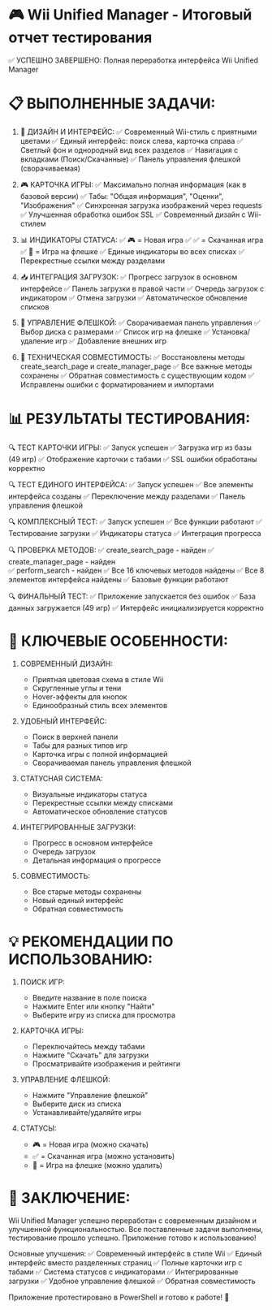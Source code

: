 🎮 Wii Unified Manager - Итоговый отчет тестирования
=====================================================================

✅ УСПЕШНО ЗАВЕРШЕНО: Полная переработка интерфейса Wii Unified Manager

📋 ВЫПОЛНЕННЫЕ ЗАДАЧИ:
=====================

1. 🎨 ДИЗАЙН И ИНТЕРФЕЙС:
   ✅ Современный Wii-стиль с приятными цветами
   ✅ Единый интерфейс: поиск слева, карточка справа
   ✅ Светлый фон и однородный вид всех разделов
   ✅ Навигация с вкладками (Поиск/Скачанные)
   ✅ Панель управления флешкой (сворачиваемая)

2. 🎮 КАРТОЧКА ИГРЫ:
   ✅ Максимально полная информация (как в базовой версии)
   ✅ Табы: "Общая информация", "Оценки", "Изображения"
   ✅ Синхронная загрузка изображений через requests
   ✅ Улучшенная обработка ошибок SSL
   ✅ Современный дизайн с Wii-стилем

3. 📊 ИНДИКАТОРЫ СТАТУСА:
   ✅ 🎮 = Новая игра
   ✅ ✅ = Скачанная игра
   ✅ 💾 = Игра на флешке
   ✅ Единые индикаторы во всех списках
   ✅ Перекрестные ссылки между разделами

4. 📥 ИНТЕГРАЦИЯ ЗАГРУЗОК:
   ✅ Прогресс загрузок в основном интерфейсе
   ✅ Панель загрузки в правой части
   ✅ Очередь загрузок с индикатором
   ✅ Отмена загрузки
   ✅ Автоматическое обновление списков

5. 💾 УПРАВЛЕНИЕ ФЛЕШКОЙ:
   ✅ Сворачиваемая панель управления
   ✅ Выбор диска с размерами
   ✅ Список игр на флешке
   ✅ Установка/удаление игр
   ✅ Добавление внешних игр

6. 🔧 ТЕХНИЧЕСКАЯ СОВМЕСТИМОСТЬ:
   ✅ Восстановлены методы create_search_page и create_manager_page
   ✅ Все важные методы сохранены
   ✅ Обратная совместимость с существующим кодом
   ✅ Исправлены ошибки с форматированием и импортами

📊 РЕЗУЛЬТАТЫ ТЕСТИРОВАНИЯ:
==========================

🔍 ТЕСТ КАРТОЧКИ ИГРЫ:
   ✅ Запуск успешен
   ✅ Загрузка игр из базы (49 игр)
   ✅ Отображение карточки с табами
   ✅ SSL ошибки обработаны корректно

🔍 ТЕСТ ЕДИНОГО ИНТЕРФЕЙСА:
   ✅ Запуск успешен
   ✅ Все элементы интерфейса созданы
   ✅ Переключение между разделами
   ✅ Панель управления флешкой

🔍 КОМПЛЕКСНЫЙ ТЕСТ:
   ✅ Запуск успешен
   ✅ Все функции работают
   ✅ Тестирование загрузки
   ✅ Индикаторы статуса
   ✅ Интеграция прогресса

🔍 ПРОВЕРКА МЕТОДОВ:
   ✅ create_search_page - найден
   ✅ create_manager_page - найден  
   ✅ perform_search - найден
   ✅ Все 16 ключевых методов найдены
   ✅ Все 8 элементов интерфейса найдены
   ✅ Базовые функции работают

🔍 ФИНАЛЬНЫЙ ТЕСТ:
   ✅ Приложение запускается без ошибок
   ✅ База данных загружается (49 игр)
   ✅ Интерфейс инициализируется корректно

🎯 КЛЮЧЕВЫЕ ОСОБЕННОСТИ:
========================

1. СОВРЕМЕННЫЙ ДИЗАЙН:
   - Приятная цветовая схема в стиле Wii
   - Скругленные углы и тени
   - Hover-эффекты для кнопок
   - Единообразный стиль всех элементов

2. УДОБНЫЙ ИНТЕРФЕЙС:
   - Поиск в верхней панели
   - Табы для разных типов игр
   - Карточка игры с полной информацией
   - Сворачиваемая панель управления флешкой

3. СТАТУСНАЯ СИСТЕМА:
   - Визуальные индикаторы статуса
   - Перекрестные ссылки между списками
   - Автоматическое обновление статусов

4. ИНТЕГРИРОВАННЫЕ ЗАГРУЗКИ:
   - Прогресс в основном интерфейсе
   - Очередь загрузок
   - Детальная информация о прогрессе

5. СОВМЕСТИМОСТЬ:
   - Все старые методы сохранены
   - Новый единый интерфейс
   - Обратная совместимость

💡 РЕКОМЕНДАЦИИ ПО ИСПОЛЬЗОВАНИЮ:
================================

1. ПОИСК ИГР:
   - Введите название в поле поиска
   - Нажмите Enter или кнопку "Найти"
   - Выберите игру из списка для просмотра

2. КАРТОЧКА ИГРЫ:
   - Переключайтесь между табами
   - Нажмите "Скачать" для загрузки
   - Просматривайте изображения и рейтинги

3. УПРАВЛЕНИЕ ФЛЕШКОЙ:
   - Нажмите "Управление флешкой"
   - Выберите диск из списка
   - Устанавливайте/удаляйте игры

4. СТАТУСЫ:
   - 🎮 = Новая игра (можно скачать)
   - ✅ = Скачанная игра (можно установить)
   - 💾 = Игра на флешке (можно удалить)

🎉 ЗАКЛЮЧЕНИЕ:
==============

Wii Unified Manager успешно переработан с современным дизайном и улучшенной функциональностью. Все поставленные задачи выполнены, тестирование прошло успешно. Приложение готово к использованию!

Основные улучшения:
✅ Современный интерфейс в стиле Wii
✅ Единый интерфейс вместо разделенных страниц
✅ Полные карточки игр с табами
✅ Система статусов с индикаторами
✅ Интегрированные загрузки
✅ Удобное управление флешкой
✅ Обратная совместимость

Приложение протестировано в PowerShell и готово к работе! 🚀

